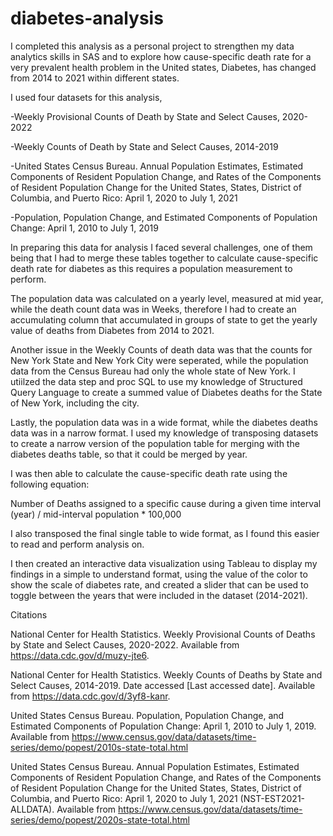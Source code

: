 # diabetes-analysis
I completed this analysis as a personal project to strengthen my data analytics skills in SAS and to explore how cause-specific death rate for a very prevalent health problem in the United states, Diabetes, has changed from 2014 to 2021 within different states.

I used four datasets for this analysis,

-Weekly Provisional Counts of Death by State and Select Causes, 2020-2022

-Weekly Counts of Death by State and Select Causes, 2014-2019

-United States Census Bureau. Annual Population Estimates, Estimated Components of Resident Population Change, and Rates of the Components of Resident Population Change for the United States, States, District of Columbia, and Puerto Rico: April 1, 2020 to July 1, 2021

-Population, Population Change, and Estimated Components of Population Change: April 1, 2010 to July 1, 2019

In preparing this data for analysis I faced several challenges, one of them being that I had to merge these tables together to calculate cause-specific death rate for diabetes as this requires a population measurement to perform. 

The population data was calculated on a yearly level, measured at mid year, while the death count data was in Weeks, therefore I had to create an accumulating column that accumulated in groups of state to get the yearly value of deaths from Diabetes from 2014 to 2021.

Another issue in the Weekly Counts of death data was that the counts for New York State and New York City were seperated, while the population data from the Census Bureau had only the whole state of New York. I utiilzed the data step and proc SQL to use my knowledge of Structured Query Language to create a summed value of Diabetes deaths for the State of New York, including the city. 

Lastly, the population data was in a wide format, while the diabetes deaths data was in a narrow format. I used my knowledge of transposing datasets to create a narrow version of the population table for merging with the diabetes deaths table, so that it could be merged by year.

I was then able to calculate the cause-specific death rate using the following equation:

Number of Deaths assigned to a specific cause during a given time interval (year) / mid-interval population * 100,000

I also transposed the final single table to wide format, as I found this easier to read and perform analysis on.

I then created an interactive data visualization using Tableau to display my findings in a simple to understand format, using the value of the color to show the scale of diabetes rate, and created a slider that can be used to toggle between the years that were included in the dataset (2014-2021).

Citations

National Center for Health Statistics. Weekly Provisional Counts of Deaths by State and Select Causes, 2020-2022. Available from https://data.cdc.gov/d/muzy-jte6.

National Center for Health Statistics. Weekly Counts of Deaths by State and Select Causes, 2014-2019. Date accessed [Last accessed date]. Available from https://data.cdc.gov/d/3yf8-kanr.

United States Census Bureau. Population, Population Change, and Estimated Components of Population Change: April 1, 2010 to July 1, 2019. Available from https://www.census.gov/data/datasets/time-series/demo/popest/2010s-state-total.html

United States Census Bureau. Annual Population Estimates, Estimated Components of Resident Population Change, and Rates of the Components of Resident Population Change for the United States, States, District of Columbia, and Puerto Rico: April 1, 2020 to July 1, 2021 (NST-EST2021-ALLDATA). Available from https://www.census.gov/data/datasets/time-series/demo/popest/2020s-state-total.html
